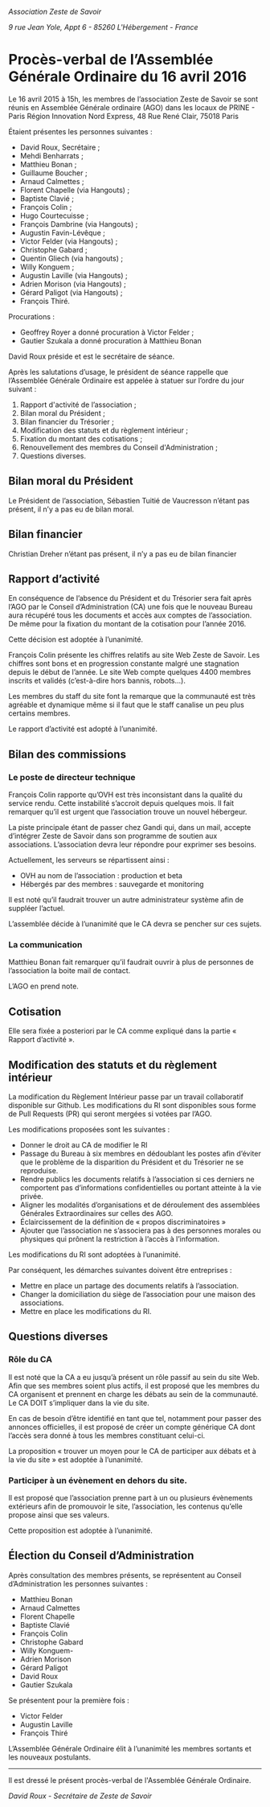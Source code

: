 *Association Zeste de Savoir*

*9 rue Jean Yole, Appt 6 - 85260 L'Hébergement - France*

# Procès-verbal de l’Assemblée Générale Ordinaire du 16 avril 2016

Le 16 avril 2015 à 15h, les membres de l’association Zeste de Savoir se sont réunis en Assemblée Générale ordinaire (AGO) dans les locaux de PRINE - Paris Région Innovation Nord Express, 48 Rue René Clair, 75018 Paris

Étaient présentes les personnes suivantes :

- David Roux, Secrétaire ;
- Mehdi Benharrats ;
- Matthieu Bonan ;
- Guillaume Boucher ;
- Arnaud Calmettes ;
- Florent Chapelle (via Hangouts) ;
- Baptiste Clavié ;
- François Colin ;
- Hugo Courtecuisse ;
- François Dambrine (via Hangouts) ;
- Augustin Favin-Lévêque ;
- Victor Felder (via Hangouts) ;
- Christophe Gabard ;
- Quentin Gliech (via hangouts) ;
- Willy Konguem ;
- Augustin Laville (via Hangouts) ;
- Adrien Morison (via Hangouts) ;
- Gérard Paligot (via Hangouts) ;
- François Thiré.

Procurations :

- Geoffrey Royer a donné procuration à Victor Felder ;
- Gautier Szukala a donné procuration à Matthieu Bonan

David Roux préside et est le secrétaire de séance.

Après les salutations d’usage, le président de séance rappelle que l’Assemblée Générale Ordinaire est appelée à statuer sur l’ordre du jour suivant :

1. Rapport d'activité de l’association ;
2. Bilan moral du Président ;
3. Bilan financier du Trésorier ;
4. Modification des statuts et du règlement intérieur ;
5. Fixation du montant des cotisations ;
6. Renouvellement des membres du Conseil d'Administration ;
7. Questions diverses.

## Bilan moral du Président

Le Président de l’association, Sébastien Tuitié de Vaucresson n’étant pas présent, il n’y a pas eu de bilan moral.

## Bilan financier

Christian Dreher n’étant pas présent, il n’y a pas eu de bilan financier

## Rapport d’activité

En conséquence de l’absence du Président et du Trésorier sera fait après l’AGO par le Conseil d’Administration (CA) une fois que le nouveau Bureau aura récupéré tous les documents et accès aux comptes de l’association. De même pour la fixation du montant de la cotisation pour l’année 2016.

Cette décision est adoptée à l’unanimité.

François Colin présente les chiffres relatifs au site Web Zeste de Savoir. Les chiffres sont bons et en progression constante malgré une stagnation depuis le début de l’année. Le site Web compte quelques 4400 membres inscrits et validés (c’est-à-dire hors bannis, robots...).

Les membres du staff du site font la remarque que la communauté est très agréable et dynamique même si il faut que le staff canalise un peu plus certains membres.

Le rapport d’activité est adopté à l’unanimité.

## Bilan des commissions

### Le poste de directeur technique

François Colin rapporte qu’OVH est très inconsistant dans la qualité du service rendu. Cette instabilité s’accroit depuis quelques mois. Il fait remarquer qu’il est urgent que l’association trouve un nouvel hébergeur.

La piste principale étant de passer chez Gandi qui, dans un mail, accepte d’intégrer Zeste de Savoir dans son programme de soutien aux associations. L’association devra leur répondre pour exprimer ses
besoins.

Actuellement, les serveurs se répartissent ainsi :

- OVH au nom de l’association : production et beta
- Hébergés par des membres : sauvegarde et monitoring

Il est noté qu’il faudrait trouver un autre administrateur système afin de suppléer l’actuel.

L’assemblée décide à l’unanimité que le CA devra se pencher sur ces sujets.

### La communication

Matthieu Bonan fait remarquer qu’il faudrait ouvrir à plus de personnes de l’association la boite mail de contact.

L’AGO en prend note.

## Cotisation

Elle sera fixée a posteriori par le CA comme expliqué dans la partie « Rapport d’activité ».

## Modification des statuts et du règlement intérieur

La modification du Règlement Intérieur passe par un travail collaboratif disponible sur Github. Les modifications du RI sont disponibles sous forme de Pull Requests (PR) qui seront mergées si votées par l’AGO.

Les modifications proposées sont les suivantes :

- Donner le droit au CA de modifier le RI
- Passage du Bureau à six membres en dédoublant les postes afin d’éviter que le problème de la disparition du Président et du Trésorier ne se reproduise.
- Rendre publics les documents relatifs à l’association si ces derniers ne comportent pas d’informations confidentielles ou portant atteinte à la vie privée.
- Aligner les modalités d’organisations et de déroulement des assemblées Générales Extraordinaires sur celles des AGO.
- Éclaircissement de la définition de « propos discriminatoires »
- Ajouter que l’association ne s’associera pas à des personnes morales ou physiques qui prônent la restriction à l’accès à l’information.

Les modifications du RI sont adoptées à l’unanimité.

Par conséquent, les démarches suivantes doivent être entreprises :

- Mettre en place un partage des documents relatifs à l’association.
- Changer la domiciliation du siège de l’association pour une maison des associations.
- Mettre en place les modifications du RI.

## Questions diverses

### Rôle du CA

Il est noté que la CA a eu jusqu’à présent un rôle passif au sein du site Web. Afin que ses membres soient plus actifs, il est proposé que les membres du CA organisent et prennent en charge les débats au sein de la communauté. Le CA DOIT s’impliquer dans la vie du site.

En cas de besoin d’être identifié en tant que tel, notamment pour passer des annonces officielles, il est proposé de créer un compte générique CA dont l’accès sera donné à tous les membres constituant celui-ci.

La proposition « trouver un moyen pour le CA de participer aux débats et à la vie du site » est adoptée à l’unanimité.

### Participer à un évènement en dehors du site.

Il est proposé que l’association prenne part à un ou plusieurs évènements extérieurs afin de promouvoir le site, l’association, les contenus qu’elle propose ainsi que ses valeurs.

Cette proposition est adoptée à l’unanimité.

## Élection du Conseil d’Administration

Après consultation des membres présents, se représentent au Conseil d’Administration les personnes suivantes :

- Matthieu Bonan
- Arnaud Calmettes
- Florent Chapelle
- Baptiste Clavié
- François Colin
- Christophe Gabard
- Willy Konguem-
- Adrien Morison
- Gérard Paligot
- David Roux
- Gautier Szukala

Se présentent pour la première fois :

- Victor Felder
- Augustin Laville
- François Thiré

L’Assemblée Générale Ordinaire élit à l’unanimité les membres sortants et les nouveaux postulants.

---

Il est dressé le présent procès-verbal de l'Assemblée Générale Ordinaire.

*David Roux - Secrétaire de Zeste de Savoir*
